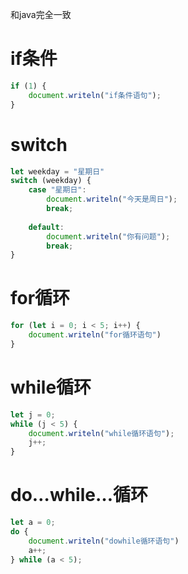 和java完全一致

# if条件
```javascript
if (1) {
    document.writeln("if条件语句");
}
```
# switch
```js
let weekday = "星期日"
switch (weekday) {
    case "星期日":
        document.writeln("今天是周日");
        break;
        
    default:
        document.writeln("你有问题");
        break;
}
```
# for循环
```js
for (let i = 0; i < 5; i++) {
    document.writeln("for循环语句")
}
```
# while循环
```js
let j = 0;
while (j < 5) {
    document.writeln("while循环语句");
    j++;
}
```
# do…while…循环
```js
let a = 0;
do {
    document.writeln("dowhile循环语句")
    a++;
} while (a < 5);
```